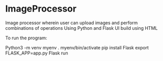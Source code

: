 # ImageProcessor
Image processor wherein user can upload images and perform combinations of operations
Using Python and Flask
UI build using HTML


To run the program:

Python3 -m venv myenv
. myenv/bin/activate
pip install Flask
export FLASK_APP=app.py
Flask run

